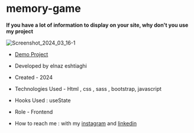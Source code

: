 # memory-game

**If you have a lot of information to display on your site, why don't you use my project**

![Screenshot_2024_03_16-1](https://github.com/elnaz-eshtiaghi/memory-game/assets/146030206/08d71587-b5e7-443c-b11a-1f33f031ef86)
- [Demo Project]( https://elnaz-eshtiaghi.github.io/personal-web/)

- Developed by elnaz eshtiaghi

- Created - 2024

- Technologies Used - Html , css , sass , bootstrap, javascript

- Hooks Used : useState 

- Role - Frontend

- How to reach me : with my [instagram](https://www.instagram.com/elnaz_eshtiaghi) and [linkedin](https://www.linkedin.com/in/elnaz-eshtiaghi-936832290/)
